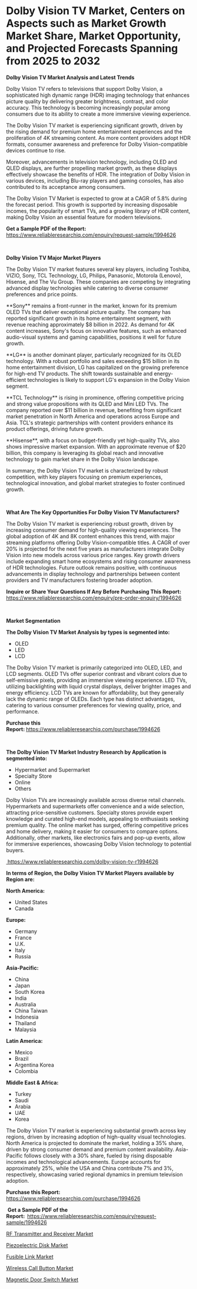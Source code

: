<p><h1>Dolby Vision TV Market, Centers on Aspects such as Market Growth Market Share, Market Opportunity, and Projected Forecasts Spanning from 2025 to 2032</h1></p><p><strong>Dolby Vision TV Market Analysis and Latest Trends</strong></p>
<p><p>Dolby Vision TV refers to televisions that support Dolby Vision, a sophisticated high dynamic range (HDR) imaging technology that enhances picture quality by delivering greater brightness, contrast, and color accuracy. This technology is becoming increasingly popular among consumers due to its ability to create a more immersive viewing experience. </p><p>The Dolby Vision TV market is experiencing significant growth, driven by the rising demand for premium home entertainment experiences and the proliferation of 4K streaming content. As more content providers adopt HDR formats, consumer awareness and preference for Dolby Vision-compatible devices continue to rise. </p><p>Moreover, advancements in television technology, including OLED and QLED displays, are further propelling market growth, as these displays effectively showcase the benefits of HDR. The integration of Dolby Vision in various devices, including Blu-ray players and gaming consoles, has also contributed to its acceptance among consumers.</p><p>The Dolby Vision TV Market is expected to grow at a CAGR of 5.8% during the forecast period. This growth is supported by increasing disposable incomes, the popularity of smart TVs, and a growing library of HDR content, making Dolby Vision an essential feature for modern televisions.</p></p>
<p><strong>Get a Sample PDF of the Report:&nbsp;</strong> <a href="https://www.reliableresearchiq.com/enquiry/request-sample/1994626?utm_campaign=1876&utm_medium=2&utm_source=Github&utm_content=ia&utm_term=11022025&utm_id=dolby-vision-tv">https://www.reliableresearchiq.com/enquiry/request-sample/1994626</a></p>
<p>&nbsp;</p>
<p><strong>Dolby Vision TV Major Market Players</strong></p>
<p><p>The Dolby Vision TV market features several key players, including Toshiba, VIZIO, Sony, TCL Technology, LG, Philips, Panasonic, Motorola (Lenovo), Hisense, and The Vu Group. These companies are competing by integrating advanced display technologies while catering to diverse consumer preferences and price points.</p><p>**Sony** remains a front-runner in the market, known for its premium OLED TVs that deliver exceptional picture quality. The company has reported significant growth in its home entertainment segment, with revenue reaching approximately $8 billion in 2022. As demand for 4K content increases, Sony's focus on innovative features, such as enhanced audio-visual systems and gaming capabilities, positions it well for future growth.</p><p>**LG** is another dominant player, particularly recognized for its OLED technology. With a robust portfolio and sales exceeding $15 billion in its home entertainment division, LG has capitalized on the growing preference for high-end TV products. The shift towards sustainable and energy-efficient technologies is likely to support LG's expansion in the Dolby Vision segment.</p><p>**TCL Technology** is rising in prominence, offering competitive pricing and strong value propositions with its QLED and Mini LED TVs. The company reported over $11 billion in revenue, benefiting from significant market penetration in North America and operations across Europe and Asia. TCL's strategic partnerships with content providers enhance its product offerings, driving future growth.</p><p>**Hisense**, with a focus on budget-friendly yet high-quality TVs, also shows impressive market expansion. With an approximate revenue of $20 billion, this company is leveraging its global reach and innovative technology to gain market share in the Dolby Vision landscape.</p><p>In summary, the Dolby Vision TV market is characterized by robust competition, with key players focusing on premium experiences, technological innovation, and global market strategies to foster continued growth.</p></p>
<p>&nbsp;</p>
<p><strong>What Are The Key Opportunities For Dolby Vision TV Manufacturers?</strong></p>
<p><p>The Dolby Vision TV market is experiencing robust growth, driven by increasing consumer demand for high-quality viewing experiences. The global adoption of 4K and 8K content enhances this trend, with major streaming platforms offering Dolby Vision-compatible titles. A CAGR of over 20% is projected for the next five years as manufacturers integrate Dolby Vision into new models across various price ranges. Key growth drivers include expanding smart home ecosystems and rising consumer awareness of HDR technologies. Future outlook remains positive, with continuous advancements in display technology and partnerships between content providers and TV manufacturers fostering broader adoption.</p></p>
<p><strong>Inquire or Share Your Questions If Any Before Purchasing This Report:</strong> <a href="https://www.reliableresearchiq.com/enquiry/pre-order-enquiry/1994626?utm_campaign=1876&utm_medium=2&utm_source=Github&utm_content=ia&utm_term=11022025&utm_id=dolby-vision-tv">https://www.reliableresearchiq.com/enquiry/pre-order-enquiry/1994626</a></p>
<p>&nbsp;</p>
<p><strong>Market Segmentation</strong></p>
<p><strong>The Dolby Vision TV Market Analysis by types is segmented into:</strong></p>
<p><ul><li>OLED</li><li>LED</li><li>LCD</li></ul></p>
<p><p>The Dolby Vision TV market is primarily categorized into OLED, LED, and LCD segments. OLED TVs offer superior contrast and vibrant colors due to self-emissive pixels, providing an immersive viewing experience. LED TVs, utilizing backlighting with liquid crystal displays, deliver brighter images and energy efficiency. LCD TVs are known for affordability, but they generally lack the dynamic range of OLEDs. Each type has distinct advantages, catering to various consumer preferences for viewing quality, price, and performance.</p></p>
<p><strong>Purchase this Report:&nbsp;</strong><a href="https://www.reliableresearchiq.com/purchase/1994626?utm_campaign=1876&utm_medium=2&utm_source=Github&utm_content=ia&utm_term=11022025&utm_id=dolby-vision-tv">https://www.reliableresearchiq.com/purchase/1994626</a></p>
<p>&nbsp;</p>
<p><strong>The Dolby Vision TV Market Industry Research by Application is segmented into:</strong></p>
<p><ul><li>Hypermarket and Supermarket</li><li>Specialty Store</li><li>Online</li><li>Others</li></ul></p>
<p><p>Dolby Vision TVs are increasingly available across diverse retail channels. Hypermarkets and supermarkets offer convenience and a wide selection, attracting price-sensitive customers. Specialty stores provide expert knowledge and curated high-end models, appealing to enthusiasts seeking premium quality. The online market has surged, offering competitive prices and home delivery, making it easier for consumers to compare options. Additionally, other markets, like electronics fairs and pop-up events, allow for immersive experiences, showcasing Dolby Vision technology to potential buyers.</p></p>
<p><a href="https://www.reliableresearchiq.com/dolby-vision-tv-r1994626?utm_campaign=1876&utm_medium=2&utm_source=Github&utm_content=ia&utm_term=11022025&utm_id=dolby-vision-tv">&nbsp;https://www.reliableresearchiq.com/dolby-vision-tv-r1994626</a></p>
<p><strong>In terms of Region, the Dolby Vision TV Market Players available by Region are:</strong></p>
<p>
    <p> <strong> North America: </strong>
        <ul>
            <li>United States</li>
            <li>Canada</li>
        </ul>
        </p> 
    <p> <strong> Europe: </strong>
        <ul>
            <li>Germany</li>
            <li>France</li>
            <li>U.K.</li>
            <li>Italy</li>
            <li>Russia</li>
        </ul>
        </p> 
    <p> <strong> Asia-Pacific: </strong>
        <ul>
            <li>China</li>
            <li>Japan</li>
            <li>South Korea</li>
            <li>India</li>
            <li>Australia</li>
            <li>China Taiwan</li>
            <li>Indonesia</li>
            <li>Thailand</li>
            <li>Malaysia</li>
        </ul>
        </p> 
    <p> <strong> Latin America: </strong>
        <ul>
            <li>Mexico</li>
            <li>Brazil</li>
            <li>Argentina Korea</li>
            <li>Colombia</li>
        </ul>
        </p> 
    <p> <strong> Middle East & Africa: </strong>
        <ul>
            <li>Turkey</li>
            <li>Saudi</li>
            <li>Arabia</li>
            <li>UAE</li>
            <li>Korea</li>
        </ul>
    </p>
    </p>
<p><p>The Dolby Vision TV market is experiencing substantial growth across key regions, driven by increasing adoption of high-quality visual technologies. North America is projected to dominate the market, holding a 35% share, driven by strong consumer demand and premium content availability. Asia-Pacific follows closely with a 30% share, fueled by rising disposable incomes and technological advancements. Europe accounts for approximately 25%, while the USA and China contribute 7% and 3%, respectively, showcasing varied regional dynamics in premium television adoption.</p></p>
<p><strong>Purchase this Report: </strong><a href="https://www.reliableresearchiq.com/purchase/1994626?utm_campaign=1876&utm_medium=2&utm_source=Github&utm_content=ia&utm_term=11022025&utm_id=dolby-vision-tv">https://www.reliableresearchiq.com/purchase/1994626</a></p>
<p>&nbsp;<strong>Get a Sample PDF of the Report:&nbsp;&nbsp;</strong><a href="https://www.reliableresearchiq.com/enquiry/request-sample/1994626?utm_campaign=1876&utm_medium=2&utm_source=Github&utm_content=ia&utm_term=11022025&utm_id=dolby-vision-tv">https://www.reliableresearchiq.com/enquiry/request-sample/1994626</a></p>
<p><strong></strong></p>
<p><p><a href="https://github.com/khanyearimse/Market-Research-Report-List-1/blob/main/rf-transmitter-and-receiver-market.md?utm_campaign=1876&utm_medium=2&utm_source=Github&utm_content=ia&utm_term=11022025&utm_id=dolby-vision-tv">RF Transmitter and Receiver Market</a></p><p><a href="https://github.com/villeisgren/Market-Research-Report-List-1/blob/main/piezoelectric-disk-market.md?utm_campaign=1876&utm_medium=2&utm_source=Github&utm_content=ia&utm_term=11022025&utm_id=dolby-vision-tv">Piezoelectric Disk Market</a></p><p><a href="https://github.com/cobinaydin13/Market-Research-Report-List-1/blob/main/fusible-link-market.md?utm_campaign=1876&utm_medium=2&utm_source=Github&utm_content=ia&utm_term=11022025&utm_id=dolby-vision-tv">Fusible Link Market</a></p><p><a href="https://github.com/ebeleblone/Market-Research-Report-List-1/blob/main/wireless-call-button-market.md?utm_campaign=1876&utm_medium=2&utm_source=Github&utm_content=ia&utm_term=11022025&utm_id=dolby-vision-tv">Wireless Call Button Market</a></p><p><a href="https://github.com/osamhcombre/Market-Research-Report-List-1/blob/main/magnetic-door-switch-market.md?utm_campaign=1876&utm_medium=2&utm_source=Github&utm_content=ia&utm_term=11022025&utm_id=dolby-vision-tv">Magnetic Door Switch Market</a></p></p>